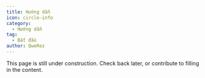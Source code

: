 ```yaml
---
title: Hướng dẫn
icon: circle-info
category:
  - Hướng dẫn
tag:
  - Bắt đầu
author: QweRez
---
```


This page is still under construction. Check back later, or contribute to filling in the content.

